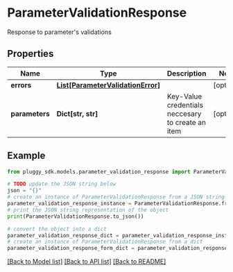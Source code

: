 # ParameterValidationResponse

Response to parameter's validations

## Properties

Name | Type | Description | Notes
------------ | ------------- | ------------- | -------------
**errors** | [**List[ParameterValidationError]**](ParameterValidationError.md) |  | [optional] 
**parameters** | **Dict[str, str]** | Key-Value credentials neccesary to create an item | [optional] 

## Example

```python
from pluggy_sdk.models.parameter_validation_response import ParameterValidationResponse

# TODO update the JSON string below
json = "{}"
# create an instance of ParameterValidationResponse from a JSON string
parameter_validation_response_instance = ParameterValidationResponse.from_json(json)
# print the JSON string representation of the object
print(ParameterValidationResponse.to_json())

# convert the object into a dict
parameter_validation_response_dict = parameter_validation_response_instance.to_dict()
# create an instance of ParameterValidationResponse from a dict
parameter_validation_response_form_dict = parameter_validation_response.from_dict(parameter_validation_response_dict)
```
[[Back to Model list]](../README.md#documentation-for-models) [[Back to API list]](../README.md#documentation-for-api-endpoints) [[Back to README]](../README.md)



